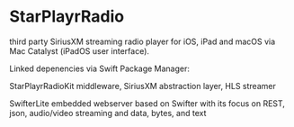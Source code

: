 # StarPlayrRadio

third party SiriusXM streaming radio player for iOS, iPad and macOS via Mac Catalyst (iPadOS user interface).

Linked depenencies via Swift Package Manager:

StarPlayrRadioKit middleware, SiriusXM abstraction layer, HLS streamer

SwifterLite embedded webserver based on Swifter with its focus on REST, json, audio/video streaming and data, bytes, and text
